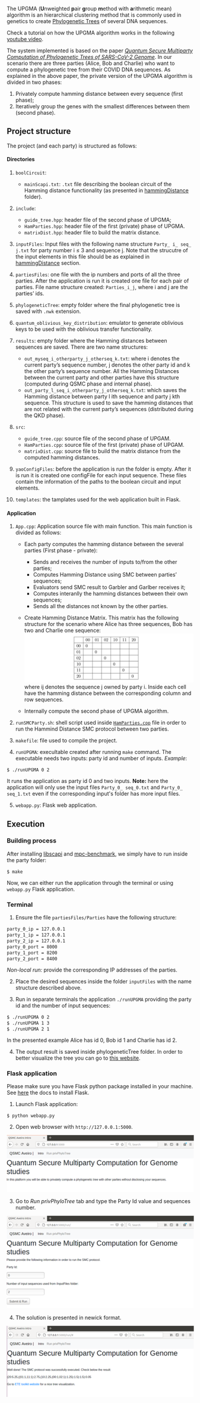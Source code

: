 The UPGMA (**U**nweighted **p**air **g**roup **m**ethod with **a**rithmetic mean) algorithm is an hierarchical clustering method that is commonly used in genetics to create [Phylogenetic Trees](https://en.wikipedia.org/wiki/Phylogenetic_tree) of several DNA sequences.

Check a tutorial on how the UPGMA algorithm works in the following [youtube video](https://www.youtube.com/watch?v=09eD4A_HxVQ).

The system implemented is based on the paper [*Quantum Secure Multiparty Computation of Phylogenetic Trees of SARS-CoV-2 Genome*](link). In our scenario there are three parties (Alice, Bob and Charlie) who want to compute a phylogenetic tree from their COVID DNA sequences. As explained in the above paper, the private version of the UPGMA algorithm is divided in two phases: 

1. Privately compute hamming distance between every sequence (first phase);
2. Iteratively group the genes with the smallest differences between them (second phase).


## Project structure

The project (and each party) is structured as follows:

#### Directories

1. `boolCircuit`: 
	
	- `mainScapi.txt`: `.txt` file describing the boolean circuit of the Hamming distance functionality (as presented in [hammingDistance](../hammingDistance) folder). 

2. `include`:

	- `guide_tree.hpp`: header file of the second phase of UPGMA;
	- `HamParties.hpp`: header file of the first (private) phase of UPGMA. 
	- `matrixDist.hpp`: header file to build the matrix distance.

3. `inputFiles`: Input files with the following name structure `Party_ i_ seq_ j.txt` for party number i ≤ 3 and sequence j. Note that the strucutre of the input elements in this file should be as explained in [hammingDistance](../hammingDistance) section.

4. `partiesFiles`: one file with the ip numbers and ports of all the three parties. After the application is run it is created one file for each pair of parties. File name structure created: `Parties_i_j`, where i and j are the parties’ ids.

5. `phylogeneticTree`: empty folder where the final phylogenetic tree is saved with `.nwk` extension.

6. `quantum_oblivious_key_distribution`: emulator to generate oblivious keys to be used with the oblivious transfer functionality.

7. `results`: empty folder where the Hamming distances between sequences are saved. There are two name structures:

	- `out_myseq_i_otherparty_j_otherseq_k.txt`: where i denotes the current party’s sequence number, j denotes the other party id and k the other party’s sequence number. All the Hamming Distances between the current party and other parties have this structure (computed during QSMC phase and internal phase).
	- `out_party_l_seq_i_otherparty_j_otherseq_k.txt`: which saves the Hamming distance between party l ith sequence and party j kth sequence. This structure is used to save the hamming distances that are not related with the current party’s sequences (distributed during the QKD phase).

8. `src`:
	
	- `guide_tree.cpp`: source file of the second phase of UPGAM.
	- `HamParties.cpp`: source file of the first (private) phase of UPGAM.
	- `matrixDist.cpp`: source file to build the matrix distance from the computed hamming distances.

9. `yaoConfigFiles`: before the application is run the folder is empty. After it is run it is created one configFile for each input sequence. These files contain the information of the paths to the boolean circuit and input elements.

10. `templates`: the tamplates used for the web application built in Flask.

#### Application

1. `App.cpp`: Application source file with main function. This main function is divided as follows:

	- Each party computes the hamming distance between the several parties (First phase - private):
		
		- Sends and receives the number of inputs to/from the other parties;
		- Computes Hamming Distance using SMC between parties’ sequences;
		- Evaluators send SMC result to Garbler and Garlber receives it;
		- Computes interanlly the hamming distances between their own sequences;
		- Sends all the distances not known by the other parties.

	- Create Hamming Distance Matrix. This matrix has the following structure for the scenario where Alice has three sequences, Bob has two and Charlie one sequence:
![hamDistMatrix](img/hamDistMatrix.png)
where ij denotes the sequence j owned by party i. Inside each cell have the hamming distance between the corresponding column and row sequences.
	
	- Internally compute the second phase of UPGMA algorithm.


2. `runSMCParty.sh`: shell script used inside [`HamParties.cpp`](src/HamParties.cpp) file in order to run the Hammind Distance SMC protocol between two parties.

3. `makefile`: file used to compile the project.

4. `runUPGMA`: execultable created after running `make` command. The executable needs two inputs: party id and number of inputs. *Example*:
```
$ ./runUPGMA 0 2
```
It runs the application as party id 0 and two inputs. **Note:** here the application will only use the input files `Party_0_ seq_0.txt` and `Party_0_ seq_1.txt` even if the corresponding input's folder has more input files.

5. `webapp.py`: Flask web application.


## Execution

### Building process

After installing [libscapi](../INSTALLlibscapi.md) and [mpc-benchmark](../INSTALLmpcbenchmark.md), we simply have to run inside the party folder:
```
$ make
```

Now, we can either run the application through the terminal or using `webapp.py` Flask application.

### Terminal

1. Ensure the file `partiesFiles/Parties` have the following structure:
```
party_0_ip = 127.0.0.1
party_1_ip = 127.0.0.1
party_2_ip = 127.0.0.1
party_0_port = 8000
party_1_port = 8200
party_2_port = 8400
```

*Non-local run:* provide the corresponding IP addresses of the parties.

2. Place the desired sequences inside the folder `inputFiles` with the name structure described above.

3. Run in separate terminals the application `./runUPGMA` providing the party id and the number of input sequences: 
```
$ ./runUPGMA 0 2 
$ ./runUPGMA 1 3 
$ ./runUPGMA 2 1
```

In the presented example Alice has id 0, Bob id 1 and Charlie has id 2.

4. The output result is saved inside phylogeneticTree folder. In order to better visualize the tree you can go to [this website](http://etetoolkit.org/treeview/).


### Flask application

Please make sure you have Flask python package installed in your machine. See [here](https://flask.palletsprojects.com/en/1.1.x/installation/) the docs to install Flask.


1. Launch Flask application:
```
$ python webapp.py
```

2. Open web browser with `http://127.0.0.1:5000`.

![introQSMC](img/introQSMC.png)

3. Go to *Run privPhyloTree* tab and type the Party Id value and sequences number.

![runQSMC](img/runQSMC.png)

4. The solution is presented in newick format.

![solQSMC](img/solQSMC.png)




